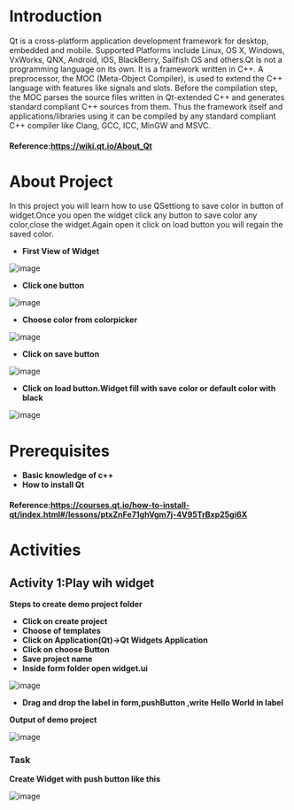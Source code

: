 # Introduction 
Qt is a cross-platform application development framework for desktop, embedded and mobile. Supported Platforms include Linux, OS X, Windows, VxWorks, QNX, Android, iOS, BlackBerry, Sailfish OS and others.Qt is not a programming language on its own. It is a framework written in C++. A preprocessor, the MOC (Meta-Object Compiler), is used to extend the C++ language with features like signals and slots. Before the compilation step, the MOC parses the source files written in Qt-extended C++ and generates standard compliant C++ sources from them. Thus the framework itself and applications/libraries using it can be compiled by any standard compliant C++ compiler like Clang, GCC, ICC, MinGW and MSVC.
#### Reference:https://wiki.qt.io/About_Qt
# About Project
In this project you will learn how to use QSettiong to save color in button of widget.Once you open the widget  click any button to save color any color,close the widget.Again open it click on load  button you will regain the saved color.
* **First View of Widget**

![image](https://user-images.githubusercontent.com/120928669/209430794-12356762-8ab3-45b5-93f5-7689e4d7b3c8.png)
* **Click one button**

![image](https://user-images.githubusercontent.com/120928669/209430954-aba26a37-9885-4665-9103-c0302eaa8e49.png)

* **Choose color from colorpicker**

![image](https://user-images.githubusercontent.com/120928669/209431037-9f567ee6-04f1-4311-8e5a-5892f032600d.png)

* **Click on save button**

![image](https://user-images.githubusercontent.com/120928669/209431378-c3893ba3-afa0-4c3a-9370-1aca14aeb7cb.png)

* **Click on load button.Widget fill with save color or default color with black**

![image](https://user-images.githubusercontent.com/120928669/209431513-012a2c03-7a3c-4515-889d-5ec8a4c896b6.png)
# Prerequisites
* **Basic knowledge of c++**
* **How to install Qt**
#### Reference:https://courses.qt.io/how-to-install-qt/index.html#/lessons/ptxZnFe71ghVgm7j-4V95TrBxp25gi6X
# Activities
## Activity 1:Play wih widget
**Steps to create demo project folder**
*  **Click on create project**
*  **Choose of templates**
*  **Click on Application(Qt)->Qt Widgets Application**
*  **Click on choose Button**
*  **Save project name**
*  **Inside form folder open widget.ui**

![image](https://user-images.githubusercontent.com/120928669/209432581-a13ae8ab-77ca-49ff-b837-2290234b8b3b.png) 
* **Drag and drop the label in form,pushButton ,write Hello World in label**


**Output of demo project**

![image](https://user-images.githubusercontent.com/120928669/209432706-f1c82c06-5036-448b-892e-953357528f09.png)
### Task
**Create Widget with push button like this**

![image](https://user-images.githubusercontent.com/120928669/209433055-774e07a3-7033-4c1c-9e2e-fd8c2a997019.png)








